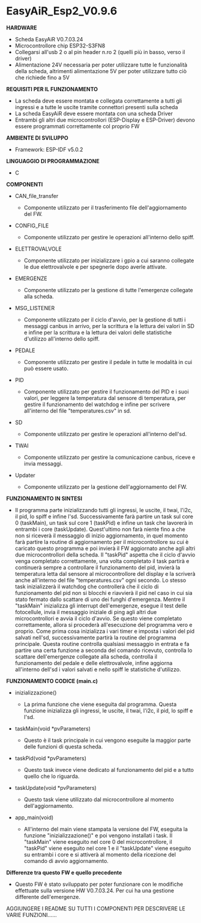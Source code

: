 # EasyAiR_Esp2_V0.9.6

**HARDWARE**
- Scheda EasyAiR V0.7.03.24
- Microcontrollore chip ESP32-S3FN8
- Collegarsi all'usb 2 o al pin header n.ro 2 (quelli più in basso, verso il driver)
- Alimentazione 24V necessaria per poter utilizzare tutte le funzionalità della scheda, altrimenti alimentazione 5V per poter utilizzare tutto ciò che richiede fino a 5V

**REQUISITI PER IL FUNZIONAMENTO**
- La scheda deve essere montata e collegata correttamente a tutti gli ingressi e a tutte le uscite tramite connettori presenti sulla scheda
- La scheda EasyAiR deve essere montata con una scheda Driver
- Entrambi gli altri due microcontrollori (ESP-Display e ESP-Driver) devono essere programmati correttamente col proprio FW

**AMBIENTE DI SVILUPPO**
- Framework: ESP-IDF v5.0.2

**LINGUAGGIO DI PROGRAMMAZIONE**
- C

**COMPONENTI**
- CAN_file_transfer
  - Componente utilizzato per il trasferimento file dell'aggiornamento del FW.

- CONFIG_FILE
  - Componente utilizzato per gestire le operazioni all'interno dello spiff.

- ELETTROVALVOLE
  - Componente utilizzato per inizializzare i gpio a cui saranno collegate le due elettrovalvole e per spegnerle dopo averle attivate.

- EMERGENZE
  - Componente utilizzato per la gestione di tutte l'emergenze collegate alla scheda.

- MSG_LISTENER
  - Componente utilizzato per il ciclo d'avvio, per la gestione di tutti i messaggi canbus in arrivo, per la scrittura e la lettura dei valori in SD e infine per la scrittura e la lettura dei valori delle statistiche d'utilizzo all'interno dello spiff.

- PEDALE
  - Componente utilizzato per gestire il pedale in tutte le modalità in cui può essere usato.

- PID
  - Componente utilizzato per gestire il funzionamento del PID e i suoi valori, per leggere la temperatura dal sensore di temperatura, per gestire il funzionamento del watchdog e infine per scrivere all'interno del file "temperatures.csv" in sd.

- SD
  - Componente utilizzato per gestire le operazioni all'interno dell'sd.

- TWAI
  - Componente utilizzato per gestire la comunicazione canbus, riceve e invia messaggi.

- Updater
  - Componente utilizzato per la gestione dell'aggiornamento del FW.

**FUNZIONAMENTO IN SINTESI**
- Il programma parte inizializzando tutti gli ingressi, le uscite, il twai, l'i2c, il pid, lo spiff e infine l'sd. Successivamente farà partire un task sul core 0 (taskMain), un task sul core 1 (taskPid) e infine un task che lavorerà in entrambi i core (taskUpdate). Quest'ultimo non farà niente fino a che non si riceverà il messaggio di inizio aggiornamento, in quel momento farà partire la routine di aggiornamento per il microcontrollore su cui è caricato questo programma e poi invierà il FW aggiornato anche agli altri due microcontrollori della scheda. Il "taskPid" aspetta che il ciclo d'avvio venga completato correttamente, una volta completato il task partirà e continuerà sempre a controllare il funzionamento del pid, invierà la temperatura letta dal sensore al microcontrollore del display e la scriverà anche all'interno del file "temperatures.csv" ogni secondo. Lo stesso task inizializzerà il watchdog che controllerà che il ciclo di funzionamento del pid non si blocchi e riavvierà il pid nel caso in cui sia stato fermato dallo scattare di uno dei funghi d'emergenza. Mentre il "taskMain" inizializza gli interrupt dell'emergenze, esegue il test delle fotocellule, invia il messaggio iniziale di ping agli altri due microcontrollori e avvia il ciclo d'avvio. Se questo viene completato correttamente, allora si procederà all'esecuzione del programma vero e proprio. Come prima cosa inizializza i vari timer e imposta i valori del pid salvati nell'sd, successivamente partirà la routine del programma principale. Questa routine controlla qualsiasi messaggio in entrata e fa partire una certa funzione a seconda del comando ricevuto, controlla lo scattare dell'emergenze collegate alla scheda, controlla il funzionamento del pedale e delle elettrovalvole, infine aggiorna all'interno dell'sd i valori salvati e nello spiff le statistiche d'utilizzo.

**FUNZIONAMENTO CODICE (main.c)**
- inizializzazione()
  - La prima funzione che viene eseguita dal programma. Questa funzione inizializza gli ingressi, le uscite, il twai, l'i2c, il pid, lo spiff e l'sd.

- taskMain(void *pvParameters)
  - Questo è il task principale in cui vengono eseguite la maggior parte delle funzioni di questa scheda.

- taskPid(void *pvParameters)
  - Questo task invece viene dedicato al funzionamento del pid e a tutto quello che lo riguarda.

- taskUpdate(void *pvParameters)
  - Questo task viene utilizzato dal microcontrollore al momento dell'aggiornamento.

- app_main(void)
  - All'interno del main viene stampata la versione del FW, eseguita la funzione "inizializzazione()" e poi vengono installati i task. Il "taskMain" viene eseguito nel core 0 del microcontrollore, il "taskPid" viene eseguito nel core 1 e il "taskUpdate" viene eseguito su entrambi i core e si attiverà al momento della ricezione del comando di avvio aggiornamento.

**Differenze tra questo FW e quello precedente**
- Questo FW è stato sviluppato per poter funzionare con le modifiche effettuate sulla versione HW V0.7.03.24. Per cui ha una gestione differente dell'emergenze.


AGGIUNGERE I README SU TUTTI I COMPONENTI PER DESCRIVERE LE VARIE FUNZIONI......